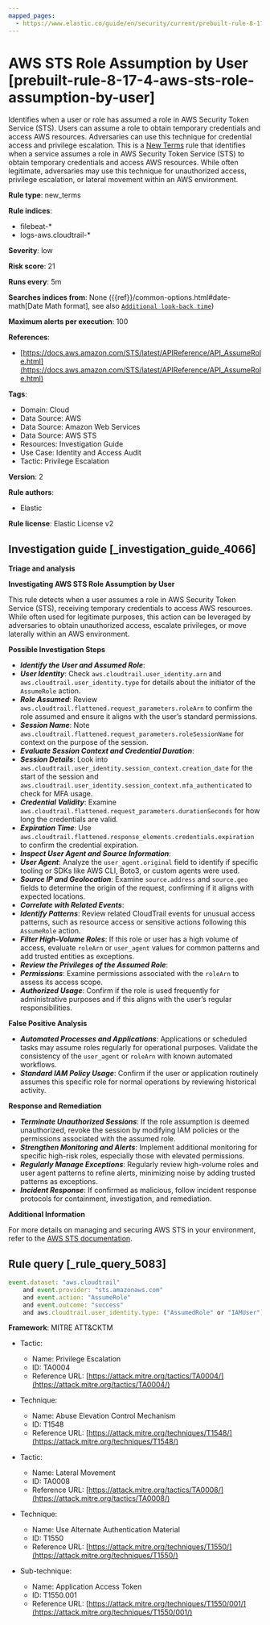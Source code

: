 ```yaml
---
mapped_pages:
  - https://www.elastic.co/guide/en/security/current/prebuilt-rule-8-17-4-aws-sts-role-assumption-by-user.html
---
```


# AWS STS Role Assumption by User [prebuilt-rule-8-17-4-aws-sts-role-assumption-by-user]

Identifies when a user or role has assumed a role in AWS Security Token Service (STS). Users can assume a role to obtain temporary credentials and access AWS resources. Adversaries can use this technique for credential access and privilege escalation. This is a [New Terms](docs-content://solutions/security/detect-and-alert/create-detection-rule.md#create-new-terms-rule) rule that identifies when a service assumes a role in AWS Security Token Service (STS) to obtain temporary credentials and access AWS resources. While often legitimate, adversaries may use this technique for unauthorized access, privilege escalation, or lateral movement within an AWS environment.

**Rule type**: new_terms

**Rule indices**:

* filebeat-*
* logs-aws.cloudtrail-*

**Severity**: low

**Risk score**: 21

**Runs every**: 5m

**Searches indices from**: None ({{ref}}/common-options.html#date-math[Date Math format], see also [`Additional look-back time`](docs-content://solutions/security/detect-and-alert/create-detection-rule.md#rule-schedule))

**Maximum alerts per execution**: 100

**References**:

* [https://docs.aws.amazon.com/STS/latest/APIReference/API_AssumeRole.html](https://docs.aws.amazon.com/STS/latest/APIReference/API_AssumeRole.html)

**Tags**:

* Domain: Cloud
* Data Source: AWS
* Data Source: Amazon Web Services
* Data Source: AWS STS
* Resources: Investigation Guide
* Use Case: Identity and Access Audit
* Tactic: Privilege Escalation

**Version**: 2

**Rule authors**:

* Elastic

**Rule license**: Elastic License v2

## Investigation guide [_investigation_guide_4066]

**Triage and analysis**

**Investigating AWS STS Role Assumption by User**

This rule detects when a user assumes a role in AWS Security Token Service (STS), receiving temporary credentials to access AWS resources. While often used for legitimate purposes, this action can be leveraged by adversaries to obtain unauthorized access, escalate privileges, or move laterally within an AWS environment.

**Possible Investigation Steps**

* ***Identify the User and Assumed Role***:
* ***User Identity***: Check `aws.cloudtrail.user_identity.arn` and `aws.cloudtrail.user_identity.type` for details about the initiator of the `AssumeRole` action.
* ***Role Assumed***: Review `aws.cloudtrail.flattened.request_parameters.roleArn` to confirm the role assumed and ensure it aligns with the user’s standard permissions.
* ***Session Name***: Note `aws.cloudtrail.flattened.request_parameters.roleSessionName` for context on the purpose of the session.
* ***Evaluate Session Context and Credential Duration***:
* ***Session Details***: Look into `aws.cloudtrail.user_identity.session_context.creation_date` for the start of the session and `aws.cloudtrail.user_identity.session_context.mfa_authenticated` to check for MFA usage.
* ***Credential Validity***: Examine `aws.cloudtrail.flattened.request_parameters.durationSeconds` for how long the credentials are valid.
* ***Expiration Time***: Use `aws.cloudtrail.flattened.response_elements.credentials.expiration` to confirm the credential expiration.
* ***Inspect User Agent and Source Information***:
* ***User Agent***: Analyze the `user_agent.original` field to identify if specific tooling or SDKs like AWS CLI, Boto3, or custom agents were used.
* ***Source IP and Geolocation***: Examine `source.address` and `source.geo` fields to determine the origin of the request, confirming if it aligns with expected locations.
* ***Correlate with Related Events***:
* ***Identify Patterns***: Review related CloudTrail events for unusual access patterns, such as resource access or sensitive actions following this `AssumeRole` action.
* ***Filter High-Volume Roles***: If this role or user has a high volume of access, evaluate `roleArn` or `user_agent` values for common patterns and add trusted entities as exceptions.
* ***Review the Privileges of the Assumed Role***:
* ***Permissions***: Examine permissions associated with the `roleArn` to assess its access scope.
* ***Authorized Usage***: Confirm if the role is used frequently for administrative purposes and if this aligns with the user’s regular responsibilities.

**False Positive Analysis**

* ***Automated Processes and Applications***: Applications or scheduled tasks may assume roles regularly for operational purposes. Validate the consistency of the `user_agent` or `roleArn` with known automated workflows.
* ***Standard IAM Policy Usage***: Confirm if the user or application routinely assumes this specific role for normal operations by reviewing historical activity.

**Response and Remediation**

* ***Terminate Unauthorized Sessions***: If the role assumption is deemed unauthorized, revoke the session by modifying IAM policies or the permissions associated with the assumed role.
* ***Strengthen Monitoring and Alerts***: Implement additional monitoring for specific high-risk roles, especially those with elevated permissions.
* ***Regularly Manage Exceptions***: Regularly review high-volume roles and user agent patterns to refine alerts, minimizing noise by adding trusted patterns as exceptions.
* ***Incident Response***: If confirmed as malicious, follow incident response protocols for containment, investigation, and remediation.

**Additional Information**

For more details on managing and securing AWS STS in your environment, refer to the [AWS STS documentation](https://docs.aws.amazon.com/STS/latest/APIReference/API_AssumeRole.html).


## Rule query [_rule_query_5083]

```js
event.dataset: "aws.cloudtrail"
    and event.provider: "sts.amazonaws.com"
    and event.action: "AssumeRole"
    and event.outcome: "success"
    and aws.cloudtrail.user_identity.type: ("AssumedRole" or "IAMUser")
```

**Framework**: MITRE ATT&CKTM

* Tactic:

    * Name: Privilege Escalation
    * ID: TA0004
    * Reference URL: [https://attack.mitre.org/tactics/TA0004/](https://attack.mitre.org/tactics/TA0004/)

* Technique:

    * Name: Abuse Elevation Control Mechanism
    * ID: T1548
    * Reference URL: [https://attack.mitre.org/techniques/T1548/](https://attack.mitre.org/techniques/T1548/)

* Tactic:

    * Name: Lateral Movement
    * ID: TA0008
    * Reference URL: [https://attack.mitre.org/tactics/TA0008/](https://attack.mitre.org/tactics/TA0008/)

* Technique:

    * Name: Use Alternate Authentication Material
    * ID: T1550
    * Reference URL: [https://attack.mitre.org/techniques/T1550/](https://attack.mitre.org/techniques/T1550/)

* Sub-technique:

    * Name: Application Access Token
    * ID: T1550.001
    * Reference URL: [https://attack.mitre.org/techniques/T1550/001/](https://attack.mitre.org/techniques/T1550/001/)



